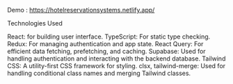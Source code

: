 Demo : https://hotelreservationsystems.netlify.app/

Technologies Used

React: for building user interface.
TypeScript: For static type checking.
Redux: For managing authentication and app state.
React Query: For efficient data fetching, prefetching, and caching.
Supabase: Used for handling authentication and interacting with the backend database.
Tailwind CSS: A utility-first CSS framework for styling.
clsx, tailwind-merge: Used for handling conditional class names and merging Tailwind classes.
